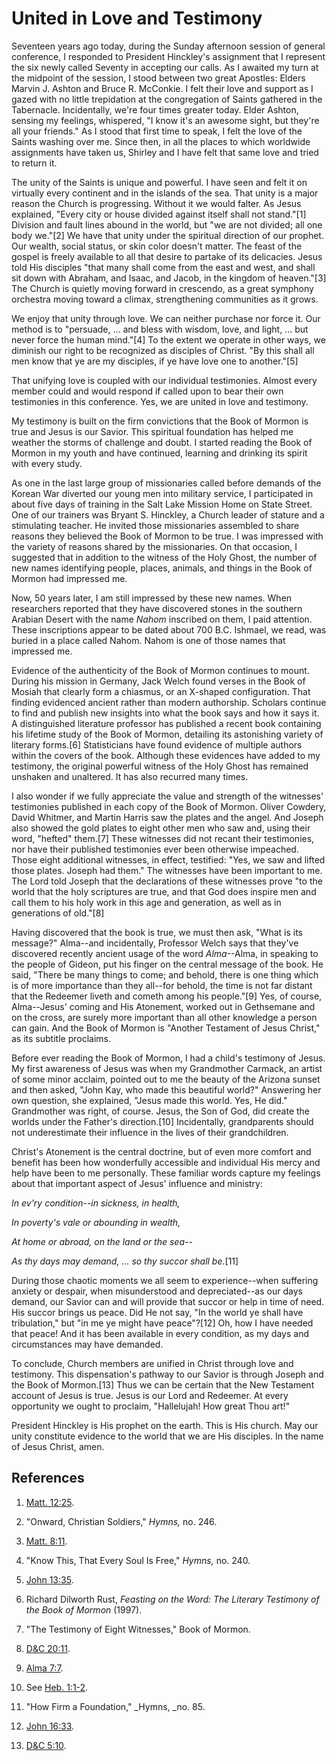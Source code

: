# United in Love and Testimony

Seventeen years ago today, during the Sunday afternoon session of general
conference, I responded to President Hinckley's assignment that I represent
the six newly called Seventy in accepting our calls. As I awaited my turn at
the midpoint of the session, I stood between two great Apostles: Elders Marvin
J. Ashton and Bruce R. McConkie. I felt their love and support as I gazed with
no little trepidation at the congregation of Saints gathered in the
Tabernacle. Incidentally, we're four times greater today. Elder Ashton,
sensing my feelings, whispered, "I know it's an awesome sight, but they're all
your friends." As I stood that first time to speak, I felt the love of the
Saints washing over me. Since then, in all the places to which worldwide
assignments have taken us, Shirley and I have felt that same love and tried to
return it.

The unity of the Saints is unique and powerful. I have seen and felt it on
virtually every continent and in the islands of the sea. That unity is a major
reason the Church is progressing. Without it we would falter. As Jesus
explained, "Every city or house divided against itself shall not stand."[1]
Division and fault lines abound in the world, but "we are not divided; all one
body we."[2] We have that unity under the spiritual direction of our prophet.
Our wealth, social status, or skin color doesn't matter. The feast of the
gospel is freely available to all that desire to partake of its delicacies.
Jesus told His disciples "that many shall come from the east and west, and
shall sit down with Abraham, and Isaac, and Jacob, in the kingdom of
heaven."[3] The Church is quietly moving forward in crescendo, as a great
symphony orchestra moving toward a climax, strengthening communities as it
grows.

We enjoy that unity through love. We can neither purchase nor force it. Our
method is to "persuade, ... and bless with wisdom, love, and light, ... but never
force the human mind."[4] To the extent we operate in other ways, we diminish
our right to be recognized as disciples of Christ. "By this shall all men know
that ye are my disciples, if ye have love one to another."[5]

That unifying love is coupled with our individual testimonies. Almost every
member could and would respond if called upon to bear their own testimonies in
this conference. Yes, we are united in love and testimony.

My testimony is built on the firm convictions that the Book of Mormon is true
and Jesus is our Savior. This spiritual foundation has helped me weather the
storms of challenge and doubt. I started reading the Book of Mormon in my
youth and have continued, learning and drinking its spirit with every study.

As one in the last large group of missionaries called before demands of the
Korean War diverted our young men into military service, I participated in
about five days of training in the Salt Lake Mission Home on State Street. One
of our trainers was Bryant S. Hinckley, a Church leader of stature and a
stimulating teacher. He invited those missionaries assembled to share reasons
they believed the Book of Mormon to be true. I was impressed with the variety
of reasons shared by the missionaries. On that occasion, I suggested that in
addition to the witness of the Holy Ghost, the number of new names identifying
people, places, animals, and things in the Book of Mormon had impressed me.

Now, 50 years later, I am still impressed by these new names. When researchers
reported that they have discovered stones in the southern Arabian Desert with
the name _Nahom_ inscribed on them, I paid attention. These inscriptions
appear to be dated about 700 B.C. Ishmael, we read, was buried in a place
called Nahom. Nahom is one of those names that impressed me.

Evidence of the authenticity of the Book of Mormon continues to mount. During
his mission in Germany, Jack Welch found verses in the Book of Mosiah that
clearly form a chiasmus, or an X-shaped configuration. That finding evidenced
ancient rather than modern authorship. Scholars continue to find and publish
new insights into what the book says and how it says it. A distinguished
literature professor has published a recent book containing his lifetime study
of the Book of Mormon, detailing its astonishing variety of literary forms.[6]
Statisticians have found evidence of multiple authors within the covers of the
book. Although these evidences have added to my testimony, the original
powerful witness of the Holy Ghost has remained unshaken and unaltered. It has
also recurred many times.

I also wonder if we fully appreciate the value and strength of the witnesses'
testimonies published in each copy of the Book of Mormon. Oliver Cowdery,
David Whitmer, and Martin Harris saw the plates and the angel. And Joseph also
showed the gold plates to eight other men who saw and, using their word,
"hefted" them.[7] These witnesses did not recant their testimonies, nor have
their published testimonies ever been otherwise impeached. Those eight
additional witnesses, in effect, testified: "Yes, we saw and lifted those
plates. Joseph had them." The witnesses have been important to me. The Lord
told Joseph that the declarations of these witnesses prove "to the world that
the holy scriptures are true, and that God does inspire men and call them to
his holy work in this age and generation, as well as in generations of
old."[8]

Having discovered that the book is true, we must then ask, "What is its
message?" Alma--and incidentally, Professor Welch says that they've discovered
recently ancient usage of the word _Alma_--Alma, in speaking to the people of
Gideon, put his finger on the central message of the book. He said, "There be
many things to come; and behold, there is one thing which is of more
importance than they all--for behold, the time is not far distant that the
Redeemer liveth and cometh among his people."[9] Yes, of course, Alma--Jesus'
coming and His Atonement, worked out in Gethsemane and on the cross, are
surely more important than all other knowledge a person can gain. And the Book
of Mormon is "Another Testament of Jesus Christ," as its subtitle proclaims.

Before ever reading the Book of Mormon, I had a child's testimony of Jesus. My
first awareness of Jesus was when my Grandmother Carmack, an artist of some
minor acclaim, pointed out to me the beauty of the Arizona sunset and then
asked, "John Kay, who made this beautiful world?" Answering her own question,
she explained, "Jesus made this world. Yes, He did." Grandmother was right, of
course. Jesus, the Son of God, did create the worlds under the Father's
direction.[10] Incidentally, grandparents should not underestimate their
influence in the lives of their grandchildren.

Christ's Atonement is the central doctrine, but of even more comfort and
benefit has been how wonderfully accessible and individual His mercy and help
have been to me personally. These familiar words capture my feelings about
that important aspect of Jesus' influence and ministry:

_In ev'ry condition--in sickness, in health,_

_In poverty's vale or abounding in wealth,_

_At home or abroad, on the land or the sea--_

_As thy days may demand, ... so thy succor shall be._[11]

During those chaotic moments we all seem to experience--when suffering anxiety
or despair, when misunderstood and depreciated--as our days demand, our Savior
can and will provide that succor or help in time of need. His succor brings us
peace. Did He not say, "In the world ye shall have tribulation," but "in me ye
might have peace"?[12] Oh, how I have needed that peace! And it has been
available in every condition, as my days and circumstances may have demanded.

To conclude, Church members are unified in Christ through love and testimony.
This dispensation's pathway to our Savior is through Joseph and the Book of
Mormon.[13] Thus we can be certain that the New Testament account of Jesus is
true. Jesus is our Lord and Redeemer. At every opportunity we ought to
proclaim, "Hallelujah! How great Thou art!"

President Hinckley is His prophet on the earth. This is His church. May our
unity constitute evidence to the world that we are His disciples. In the name
of Jesus Christ, amen.

## References

  1. [Matt. 12:25](https://www.lds.org/scriptures/nt/matt/12.25?lang=eng#24).

  2. "Onward, Christian Soldiers," _Hymns,_ no. 246.

  3. [Matt. 8:11](https://www.lds.org/scriptures/nt/matt/8.11?lang=eng#10).

  4. "Know This, That Every Soul Is Free," _Hymns,_ no. 240.

  5. [John 13:35](https://www.lds.org/scriptures/nt/john/13.35?lang=eng#34).

  6. Richard Dilworth Rust, _Feasting on the Word: The Literary Testimony of the Book of Mormon_ (1997).

  7. "The Testimony of Eight Witnesses," Book of Mormon.

  8. [D&amp;C 20:11](https://www.lds.org/scriptures/dc-testament/dc/20.11?lang=eng#10).

  9. [Alma 7:7](https://www.lds.org/scriptures/bofm/alma/7.7?lang=eng#6).

  10. See [Heb. 1:1-2](https://www.lds.org/scriptures/nt/heb/1.1-2?lang=eng#0).

  11. "How Firm a Foundation," _Hymns, _no. 85.

  12. [John 16:33](https://www.lds.org/scriptures/nt/john/16.33?lang=eng#32).

  13. [D&amp;C 5:10](https://www.lds.org/scriptures/dc-testament/dc/5.10?lang=eng#9).


